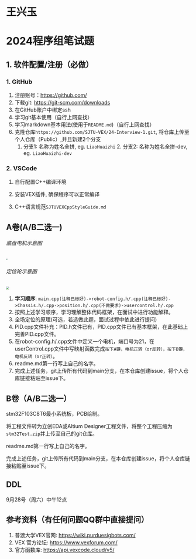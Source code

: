 # 王兴玉
# 2024程序组笔试题

## 1. 软件配置/注册（必做）
### 1. GitHub
  1. 注册账号：https://github.com/
  3. 下载git: https://git-scm.com/downloads
  4. 在GitHub账户中绑定ssh
  5. 学习git基本使用（自行上网查找）
  6. 学习markdown基本用法(使用于`README.md`)（自行上网查找）
  7. 克隆仓库`https://github.com/SJTU-VEX/24-Interview-1.git`, 将仓库上传至个人仓库（Public）,并且新建2个分支
        1. 分支1: 名称为姓名全拼, eg. `LiaoHuaizhi`
            2. 分支2: 名称为姓名全拼-dev, eg. `LiaoHuaizhi-dev`
### 2. VSCode

1. 自行配置C++编译环境

2. 安装VEX插件, 确保程序可以正常编译

3. C++语言规范`SJTUVEXCppStyleGuide.md`

## A卷(A/B二选一)

###### 底盘电机示意图

<img src="D:\VEX\24-Interview-1\img\底盘样图.jpg" style="zoom: 25%;" />

###### 定位轮示意图

<img src="D:\VEX\24-Interview-1\img\定位轮.jpg" style="zoom:50%;" />

1. **学习顺序**: `main.cpp(注释已标好)->robot-config.h/.cpp(注释已标好)->Chassis.h/.cpp->position.h/.cpp(不做要求)->usercontrol.h/.cpp`
2. 按照上述学习顺序，学习理解整体代码框架，在面试中进行功能解释。
  3. 全场定位的原理(可选，若选做此题，面试过程中依此进行提问)
  4. PID.cpp文件补充：PID.h文件已有，PID.cpp文件已有基本框架，在此基础上完善PID.cpp文件。
  5. 在robot-config.h/.cpp文件中定义一个电机，端口号为21，在userControl.cpp文件中写映射函数完成`按下A键，电机正转（or反转），按下B键，电机反转（or正转）`。
  6. readme.md第一行写上自己的名字。
  7. 完成上述任务，git上传所有代码到main分支，在本仓库创建issue，将个人仓库链接粘贴至issue下。

## B卷（A/B二选一）

stm32F103C8T6最小系统板，PCB绘制。

将工程文件转为立创EDA或Altium Designer工程文件，将整个工程压缩为`stm32Test.zip`并上传至自己的git仓库。

readme.md第一行写上自己的名字。

完成上述任务，git上传所有代码到main分支，在本仓库创建issue，将个人仓库链接粘贴至issue下。



## DDL

9月28号（周六）中午12点

## 参考资料（有任何问题QQ群中直接提问）
1. 普渡大学VEX官网: https://wiki.purduesigbots.com/
2. VEX 官方论坛: https://www.vexforum.com/
3. 官方函数库: https://api.vexcode.cloud/v5/

